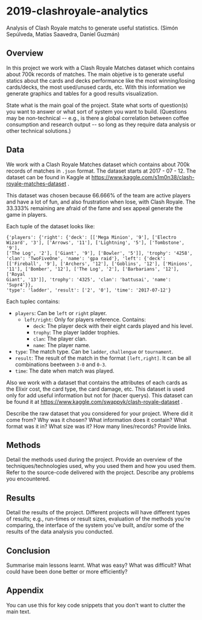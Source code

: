 # 2019-clashroyale-analytics
Analysis of Clash Royale matchs to generate useful statistics. (Simón Sepúlveda, Matías Saavedra, Daniel Guzmán)


## Overview


In this project we work with a Clash Royale Matches dataset which contains about 700k records of matches. The main objetive is to generate useful statics about the cards and decks performance like the most winning/losing cards/decks, the most used/unused cards, etc. With this information we generate graphics and tables for a good results visualization. 

State what is the main goal of the project. State what sorts of question(s) you want to answer or what sort of system you want to build. (Questions may be non-technical -- e.g., is there a global correlation between coffee consumption and research output -- so long as they require data analysis or other technical solutions.)

## Data

We work with a Clash Royale Matches dataset which contains about 700k records of matches in <code>.json</code> format. The dataset starts at 2017 - 07 - 12. The dataset can be found in Kaggle at <url> https://www.kaggle.com/s1m0n38/clash-royale-matches-dataset </url> .

This dataset was chosen because 66.666% of the team are active players and have a lot of fun, and also frustration when lose, with Clash Royale. The 33.333% remaining are afraid of the fame and sex appeal generate the game in players.

Each tuple of the dataset looks like:

<code>{'players': {'right': {'deck': [['Mega Minion', '9'], ['Electro Wizard', '3'], ['Arrows', '11'], ['Lightning', '5'], ['Tombstone', '9'], ['The Log', '2'], ['Giant', '9'], ['Bowler', '5']], 'trophy': '4258', 'clan': 'TwoFiveOne', 'name': 'gpa raid'}, 'left': {'deck': [['Fireball', '9'], ['Archers', '12'], ['Goblins', '12'], ['Minions', '11'], ['Bomber', '12'], ['The Log', '2'], ['Barbarians', '12'], ['Royal Giant', '13']], 'trophy': '4325', 'clan': 'battusai', 'name': 'Supr4'}}, 'type': 'ladder', 'result': ['2', '0'], 'time': '2017-07-12'}</code>

Each tuplec contains:
- `players`: Can be `left` or `right` player.
  - `left/right`: Only for players reference. Contains:
    - `deck`: The player deck with their eight cards played and his level.
    - `trophy`: The player ladder trophies. 
    - `clan`: The player clan.
    - `name`: The player name.
- `type`: The match type. Can be `ladder`, `challengue` or `tournament`.
- `result`: The result of the match in the format `[left,right]`. It can be all combinations beetween `3-0` and `0-3`.
- `time`: The date when match was played.

Also we work with a dataset that contains the attributes of each cards as the Elixir cost, the card type, the card damage, etc. This dataset is used only for add useful information but not for (hacer querys). This dataset can be found it at https://www.kaggle.com/swappyk/clash-royale-dataset .


Describe the raw dataset that you considered for your project. Where did it come from? Why was it chosen? What information does it contain? What format was it in? What size was it? How many lines/records? Provide links.

## Methods

Detail the methods used during the project. Provide an overview of the techniques/technologies used, why you used them and how you used them. Refer to the source-code delivered with the project. Describe any problems you encountered.

## Results

Detail the results of the project. Different projects will have different types of results; e.g., run-times or result sizes, evaluation of the methods you're comparing, the interface of the system you've built, and/or some of the results of the data analysis you conducted.

## Conclusion

Summarise main lessons learnt. What was easy? What was difficult? What could have been done better or more efficiently?

## Appendix

You can use this for key code snippets that you don't want to clutter the main text.
